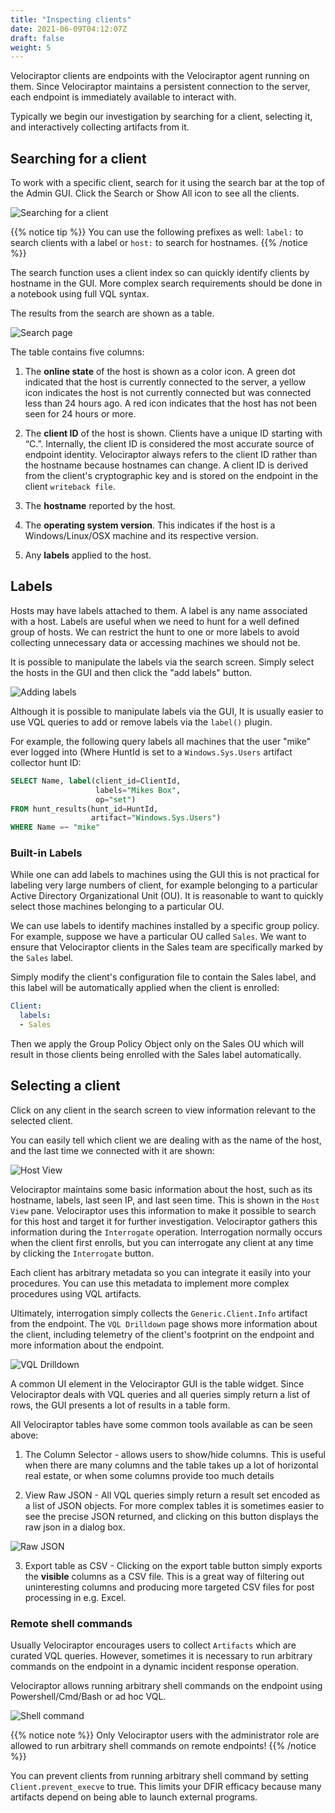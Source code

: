 ```yaml
---
title: "Inspecting clients"
date: 2021-06-09T04:12:07Z
draft: false
weight: 5
---
```


Velociraptor clients are endpoints with the Velociraptor agent
running on them. Since Velociraptor maintains a persistent connection
to the server, each endpoint is immediately available to interact
with.

Typically we begin our investigation by searching for a client,
selecting it, and interactively collecting artifacts from it.

## Searching for a client

To work with a specific client, search for it using the
search bar at the top of the Admin GUI. Click the Search or Show All icon
to see all the clients.

![Searching for a client](image56.png)

{{% notice tip %}}
You can use the following prefixes as well: `label:` to search clients with a label or `host:` to search for hostnames.
{{% /notice %}}

The search function uses a client index so can quickly
identify clients by hostname in the GUI. More complex search
requirements should be done in a notebook using full VQL syntax.

The results from the search are shown as a table.

![Search page](search2.png)


The table contains five columns:

1. The **online state** of the host is shown as a color icon. A green dot
   indicated that the host is currently connected to the server, a
   yellow icon indicates the host is not currently connected but was
   connected less than 24 hours ago. A red icon indicates that the
   host has not been seen for 24 hours or more.

2. The **client ID** of the host is shown. Clients have a unique ID
   starting with “C.”. Internally, the client ID is considered the most
   accurate source of endpoint identity. Velociraptor always refers
   to the client ID rather than the hostname because hostnames can change. A
   client ID is derived from the client's cryptographic key and is
   stored on the endpoint in the client `writeback file`.

3. The **hostname** reported by the host.

4. The **operating system version**. This indicates if the host is a
   Windows/Linux/OSX machine and its respective version.

5. Any **labels** applied to the host.

## Labels

Hosts may have labels attached to them. A label is any name associated
with a host. Labels are useful when we need to hunt for a well defined
group of hosts. We can restrict the hunt to one or more labels to
avoid collecting unnecessary data or accessing machines we should not
be.

It is possible to manipulate the labels via the search screen. Simply
select the hosts in the GUI and then click the "add labels" button.

![Adding labels](labels.png)

Although it is possible to manipulate labels via the GUI, It is
usually easier to use VQL queries to add or remove labels via the
`label()` plugin.

For example, the following query labels all machines that the user
"mike" ever logged into (Where HuntId is set to a
`Windows.Sys.Users` artifact collector hunt ID:

```sql
SELECT Name, label(client_id=ClientId,
                   labels="Mikes Box",
                   op="set")
FROM hunt_results(hunt_id=HuntId,
                  artifact="Windows.Sys.Users")
WHERE Name =~ "mike"
```


### Built-in Labels

While one can add labels to machines using the GUI this is not
practical for labeling very large numbers of client, for example
belonging to a particular Active Directory Organizational Unit
(OU). It is reasonable to want to quickly select those machines
belonging to a particular OU.

We can use labels to identify machines installed by a specific group
policy. For example, suppose we have a particular OU called
`Sales`. We want to ensure that Velociraptor clients in the Sales team
are specifically marked by the `Sales` label.

Simply modify the client's configuration file to contain the Sales
label, and this label will be automatically applied when the client is
enrolled:

```yaml
Client:
  labels:
  - Sales
```

Then we apply the Group Policy Object only on the Sales OU which will
result in those clients being enrolled with the Sales label
automatically.


## Selecting a client

Click on any client in the search screen to view information relevant to the
selected client.

You can easily tell which client we are dealing with as the name of
the host, and the last time we connected with it are shown:

![Host View](image57.png)

Velociraptor maintains some basic information about the host, such as
its hostname, labels, last seen IP, and last seen time. This is shown
in the `Host View` pane. Velociraptor uses this information to make it
possible to search for this host and target it for further
investigation. Velociraptor gathers this information during the
`Interrogate` operation. Interrogation normally occurs when the client
first enrolls, but you can interrogate any client at any time by
clicking the `Interrogate` button.

Each client has arbitrary metadata so you can integrate it easily into
your procedures. You can use this metadata to implement more complex
procedures using VQL artifacts.

Ultimately, interrogation simply collects the `Generic.Client.Info`
artifact from the endpoint. The `VQL Drilldown` page shows more
information about the client, including telemetry of the client's
footprint on the endpoint and more information about the endpoint.

![VQL Drilldown](image58.png)


A common UI element in the Velociraptor GUI is the table widget. Since
Velociraptor deals with VQL queries and all queries simply return a
list of rows, the GUI presents a lot of results in a table form.

All Velociraptor tables have some common tools available as can be
seen above:

1. The Column Selector - allows users to show/hide columns. This is
   useful when there are many columns and the table takes up a lot of
   horizontal real estate, or when some columns provide too much
   details

2. View Raw JSON - All VQL queries simply return a result set encoded
   as a list of JSON objects. For more complex tables it is sometimes
   easier to see the precise JSON returned, and clicking on this
   button displays the raw json in a dialog box.

![Raw JSON](image59.png)

3. Export table as CSV - Clicking on the export table button simply
   exports the **visible** columns as a CSV file. This is a great way
   of filtering out uninteresting columns and producing more targeted
   CSV files for post processing in e.g. Excel.


### Remote shell commands

Usually Velociraptor encourages users to collect `Artifacts` which are
curated VQL queries. However, sometimes it is necessary to run
arbitrary commands on the endpoint in a dynamic incident response
operation.

Velociraptor allows running arbitrary shell commands on the endpoint
using Powershell/Cmd/Bash or ad hoc VQL.

![Shell command](image60.png)

{{% notice note %}}
Only Velociraptor users with the administrator role are allowed to run arbitrary shell commands on remote endpoints!
{{% /notice %}}

You can prevent clients from running arbitrary shell command
by setting `Client.prevent_execve` to true. This limits your DFIR
efficacy because many artifacts depend on being able to launch
external programs.
